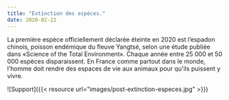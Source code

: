 ```yaml
---
title: "Extinction des espèces."
date: 2020-02-22
--- 
```

La première espèce officiellement déclarée éteinte en 2020 est l’espadon chinois, poisson endémique du fleuve Yangtsé, selon une étude publiée dans «Science of the Total Environment». Chaque année entre 25 000 et 50 000 espèces disparaissent. En France comme partout dans le monde, l'homme doit rendre des espaces de vie aux animaux pour qu'ils puissent y vivre.

![Support]({{< resource url="images/post-extinction-especes.jpg" >}})